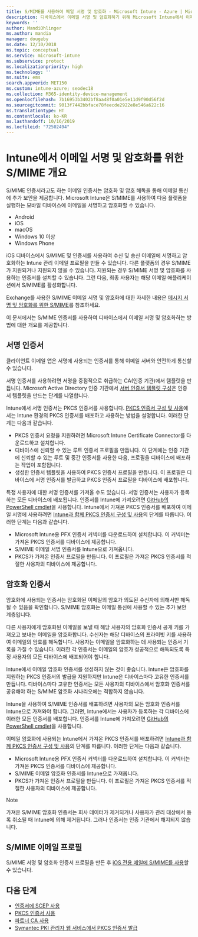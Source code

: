 ```yaml
---
title: S/MIME를 사용하여 메일 서명 및 암호화 - Microsoft Intune - Azure | Microsoft Docs
description: 디바이스에서 이메일 서명 및 암호화하기 위해 Microsoft Intune에서 이메일 디지털 인증서를 사용하는 방법을 알아봅니다. 이러한 인증서는 S/MIME라고 하고 디바이스 구성 프로필을 사용하여 구성됩니다. 서명 및 암호화 인증서는 PKCS 또는 프라이빗 인증서를 사용하고 커넥터를 사용하여 인증서를 가져옵니다.
keywords: ''
author: MandiOhlinger
ms.author: mandia
manager: dougeby
ms.date: 12/10/2018
ms.topic: conceptual
ms.service: microsoft-intune
ms.subservice: protect
ms.localizationpriority: high
ms.technology: ''
ms.suite: ems
search.appverid: MET150
ms.custom: intune-azure; seodec18
ms.collection: M365-identity-device-management
ms.openlocfilehash: 7b16953b3402bf8aa48f0a01e5e11d9f90d56f2d
ms.sourcegitcommit: 9013f7442bbface78feecde2922e8e546a622c16
ms.translationtype: HT
ms.contentlocale: ko-KR
ms.lasthandoff: 10/16/2019
ms.locfileid: "72502494"
---
```

# <a name="smime-overview-to-sign-and-encrypt-email-in-intune"></a>Intune에서 이메일 서명 및 암호화를 위한 S/MIME 개요

S/MIME 인증서라고도 하는 이메일 인증서는 암호화 및 암호 해독을 통해 이메일 통신에 추가 보안을 제공합니다. Microsoft Intune은 S/MIME를 사용하여 다음 플랫폼을 실행하는 모바일 디바이스에 이메일을 서명하고 암호화할 수 있습니다.

- Android
- iOS
- macOS
- Windows 10 이상
- Windows Phone

iOS 디바이스에서 S/MIME 및 인증서를 사용하여 수신 및 송신 이메일에 서명하고 암호화하는 Intune 관리 이메일 프로필을 만들 수 있습니다. 다른 플랫폼의 경우 S/MIME가 지원되거나 지원되지 않을 수 있습니다. 지원되는 경우 S/MIME 서명 및 암호화를 사용하는 인증서를 설치할 수 있습니다. 그런 다음, 최종 사용자는 해당 이메일 애플리케이션에서 S/MIME를 활성화합니다.

Exchange를 사용한 S/MIME 이메일 서명 및 암호화에 대한 자세한 내용은 [메시지 서명 및 암호화를 위한 S/MIME](https://docs.microsoft.com/Exchange/policy-and-compliance/smime)를 참조하세요.

이 문서에서는 S/MIME 인증서를 사용하여 디바이스에서 이메일 서명 및 암호화하는 방법에 대한 개요를 제공합니다.

## <a name="signing-certificates"></a>서명 인증서

클라이언트 이메일 앱은 서명에 사용되는 인증서를 통해 이메일 서버와 안전하게 통신할 수 있습니다.

서명 인증서를 사용하려면 서명을 중점적으로 취급하는 CA(인증 기관)에서 템플릿을 만듭니다. Microsoft Active Directory 인증 기관에서 [서버 인증서 템플릿 구성](https://docs.microsoft.com/windows-server/networking/core-network-guide/cncg/server-certs/configure-the-server-certificate-template)은 인증서 템플릿을 만드는 단계를 나열합니다.

Intune에서 서명 인증서는 PKCS 인증서를 사용합니다. [PKCS 인증서 구성 및 사용](certficates-pfx-configure.md)에서는 Intune 환경의 PKCS 인증서를 배포하고 사용하는 방법을 설명합니다. 이러한 단계는 다음과 같습니다.

- PKCS 인증서 요청을 지원하려면 Microsoft Intune Certificate Connector를 다운로드하고 설치합니다.
- 디바이스에 신뢰할 수 있는 루트 인증서 프로필을 만듭니다. 이 단계에는 인증 기관에 신뢰할 수 있는 루트 및 중간 인증서를 사용한 다음, 프로필을 디바이스에 배포하는 작업이 포함됩니다.
- 생성한 인증서 템플릿을 사용하여 PKCS 인증서 프로필을 만듭니다. 이 프로필은 디바이스에 서명 인증서를 발급하고 PKCS 인증서 프로필을 디바이스에 배포합니다.

특정 사용자에 대한 서명 인증서를 가져올 수도 있습니다. 서명 인증서는 사용자가 등록하는 모든 디바이스에 배포됩니다. 인증서를 Intune에 가져오려면 [GitHub의 PowerShell cmdlet](https://github.com/Microsoft/Intune-Resource-Access)을 사용합니다. Intune에서 가져온 PKCS 인증서를 배포하여 이메일 서명에 사용하려면 [Intune과 함께 PKCS 인증서 구성 및 사용](certficates-pfx-configure.md)의 단계를 따릅니다. 이러한 단계는 다음과 같습니다.

- Microsoft Intune용 PFX 인증서 커넥터를 다운로드하여 설치합니다. 이 커넥터는 가져온 PKCS 인증서를 디바이스에 제공합니다.
- S/MIME 이메일 서명 인증서를 Intune으로 가져옵니다.
- PKCS가 가져온 인증서 프로필을 만듭니다. 이 프로필은 가져온 PKCS 인증서를 적절한 사용자의 디바이스에 제공합니다.

## <a name="encryption-certificates"></a>암호화 인증서

암호화에 사용되는 인증서는 암호화된 이메일의 암호가 의도된 수신자에 의해서만 해독될 수 있음을 확인합니다. S/MIME 암호화는 이메일 통신에 사용할 수 있는 추가 보안 계층입니다.

다른 사용자에게 암호화된 이메일을 보낼 때 해당 사용자의 암호화 인증서 공개 키를 가져오고 보내는 이메일을 암호화합니다. 수신자는 해당 디바이스의 프라이빗 키를 사용하여 이메일의 암호를 해독합니다. 사용자는 이메일을 암호화하는 데 사용되는 인증서 기록을 가질 수 있습니다. 이러한 각 인증서는 이메일의 암호가 성공적으로 해독되도록 특정 사용자의 모든 디바이스에 배포되어야 합니다.

Intune에서 이메일 암호화 인증서를 생성하지 않는 것이 좋습니다. Intune은 암호화를 지원하는 PKCS 인증서의 발급을 지원하지만 Intune은 디바이스마다 고유한 인증서를 만듭니다. 디바이스마다 고유한 인증서는 모든 사용자의 디바이스에서 암호화 인증서를 공유해야 하는 S/MIME 암호화 시나리오에는 적합하지 않습니다.

Intune을 사용하여 S/MIME 인증서를 배포하려면 사용자의 모든 암호화 인증서를 Intune으로 가져와야 합니다. 그러면, Intune에서는 사용자가 등록하는 각 디바이스에 이러한 모든 인증서를 배포합니다. 인증서를 Intune에 가져오려면 [GitHub의 PowerShell cmdlet](https://github.com/Microsoft/Intune-Resource-Access)을 사용합니다.

이메일 암호화에 사용되는 Intune에서 가져온 PKCS 인증서를 배포하려면 [Intune과 함께 PKCS 인증서 구성 및 사용](certficates-pfx-configure.md)의 단계를 따릅니다. 이러한 단계는 다음과 같습니다.

- Microsoft Intune용 PFX 인증서 커넥터를 다운로드하여 설치합니다. 이 커넥터는 가져온 PKCS 인증서를 디바이스에 제공합니다.
- S/MIME 이메일 암호화 인증서를 Intune으로 가져옵니다.
- PKCS가 가져온 인증서 프로필을 만듭니다. 이 프로필은 가져온 PKCS 인증서를 적절한 사용자의 디바이스에 제공합니다.

 > [!NOTE]
 > 가져온 S/MIME 암호화 인증서는 회사 데이터가 제거되거나 사용자가 관리 대상에서 등록 취소될 때 Intune에 의해 제거됩니다. 그러나 인증서는 인증 기관에서 해지되지 않습니다.

## <a name="smime-email-profiles"></a>S/MIME 이메일 프로필

S/MIME 서명 및 암호화 인증서 프로필을 만든 후 [iOS 전용 메일에 S/MIME를 사용](../configuration/email-settings-ios.md)할 수 있습니다.

## <a name="next-steps"></a>다음 단계

- [인증서에 SCEP 사용](certificates-scep-configure.md)
- [PKCS 인증서 사용](certficates-pfx-configure.md)
- [파트너 CA 사용](certificate-authority-add-scep-overview.md)
- [Symantec PKI 관리자 웹 서비스에서 PKCS 인증서 발급](certificates-digicert-configure.md)
